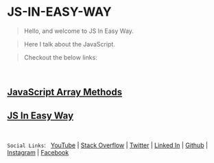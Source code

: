 # JS-IN-EASY-WAY

> Hello, and welcome to JS In Easy Way. 

> Here I talk about the JavaScript.

> Checkout the below links:

<br />

## <a href="https://github.com/suri66/JS-IN-EASY-WAY/tree/master/JavaScript%20Array%20Methods">JavaScript Array Methods</a>
## <a href="https://github.com/suri66/JS-IN-EASY-WAY/tree/master/JS-IN-EASY-WAY">JS In Easy Way</a>

<br />

`Social Links`: &nbsp; [YouTube][8] | [Stack Overflow][7] | [Twitter][2] | [Linked In][3] | [Github][4] | [Instagram][5] | [Facebook][6]


[1]: https://www.surjeetbhadauriya.com
[2]: https://twitter.com/catchme822
[3]: https://in.linkedin.com/in/surjeet-bhadauriya-b26a1183
[4]: https://github.com/suri66
[5]: https://www.instagram.com/beingsurjeet/
[6]: https://www.facebook.com/surjeetsingh.bhadauriya
[7]: https://stackoverflow.com/users/5939058/surjeet-bhadauriya?tab=profile
[8]: https://www.youtube.com/channel/UCuZjuJzMLeJi3SW4qd8-Vlg

